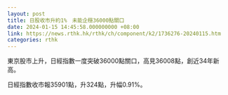 ```yaml
---
layout: post
title: 日股收市升約1%　未能企穩36000點關口
date: 2024-01-15 14:45:58.000000000 +08:00
link: https://news.rthk.hk/rthk/ch/component/k2/1736276-20240115.htm
categories: rthk
---
```


東京股市上升，日經指數一度突破36000點關口，高見36008點，創近34年新高。

日經指數收市報35901點，升324點，升幅0.91%。
